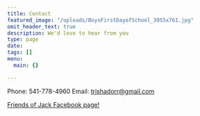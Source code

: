 ```yaml
---
title: Contact
featured_image: "/uploads/BoysFirstDayofSchool_3055x761.jpg"
omit_header_text: true
description: We'd love to hear from you
type: page
date: 
tags: []
menu:
  main: {}

---
```

Phone: 541-778-4960
Email: trishadorr@gmail.com

[Friends of Jack Facebook page!](https://www.facebook.com/groups/262701727595775/)